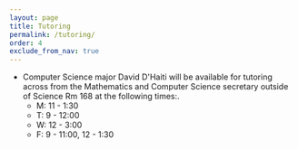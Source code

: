 ```yaml
---  
layout: page
title: Tutoring 
permalink: /tutoring/
order: 4
exclude_from_nav: true 
---
```


* Computer Science major David D'Haiti will be available for tutoring across from the Mathematics and Computer Science secretary outside of Science Rm 168 at the following times:.
    - M: 11 - 1:30
    - T: 9 - 12:00
    - W: 12 - 3:00
    - F: 9 - 11:00, 12 - 1:30
